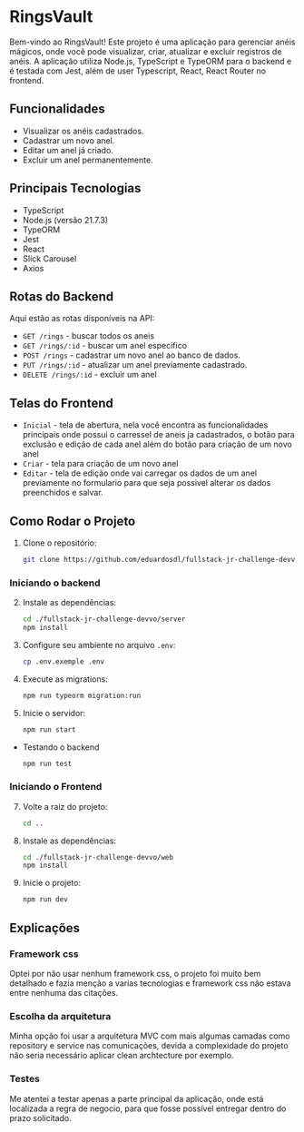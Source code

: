 # RingsVault

Bem-vindo ao RingsVault! Este projeto é uma aplicação para gerenciar anéis mágicos, onde você pode visualizar, criar, atualizar e excluir registros de anéis. A aplicação utiliza Node.js, TypeScript e TypeORM para o backend e é testada com Jest, além de user Typescript, React, React Router no frontend.

## Funcionalidades

- Visualizar os anéis cadastrados.
- Cadastrar um novo anel.
- Editar um anel já criado.
- Excluir um anel permanentemente.

## Principais Tecnologias

- TypeScript
- Node.js (versão 21.7.3)
- TypeORM
- Jest
- React
- Slick Carousel
- Axios

## Rotas do Backend

Aqui estão as rotas disponíveis na API:

- `GET /rings` - buscar todos os aneis
- `GET /rings/:id` - buscar um anel especifico
- `POST /rings` - cadastrar um novo anel ao banco de dados.
- `PUT /rings/:id` - atualizar um anel previamente cadastrado.
- `DELETE /rings/:id` - excluir um anel

## Telas do Frontend
- `Inicial` - tela de abertura, nela você encontra as funcionalidades principais onde possui o carressel de aneis ja cadastrados, o botão para exclusão e edição de cada anel além do botão para criação de um novo anel
- `Criar` - tela para criação de um novo anel
- `Editar` - tela de edição onde vai carregar os dados de um anel previamente no formulario para que seja possivel alterar os dados preenchidos e salvar.


## Como Rodar o Projeto 

1. Clone o repositório:
   ```bash
   git clone https://github.com/eduardosdl/fullstack-jr-challenge-devvo.git
   ```

### Iniciando o backend

2. Instale as dependências:
   ```bash
   cd ./fullstack-jr-challenge-devvo/server
   npm install
   ```

3. Configure seu ambiente no arquivo `.env`:
   ```bash
   cp .env.exemple .env
   ```

4. Execute as migrations:
   ```bash
   npm run typeorm migration:run
   ```

5. Inicie o servidor:
   ```bash
   npm run start
   ```

- Testando o backend
    ```bash
    npm run test
    ```

### Iniciando o Frontend

7. Volte a raiz do projeto:
   ```bash
   cd ..
   ```

7. Instale as dependências:
   ```bash
   cd ./fullstack-jr-challenge-devvo/web
   npm install
   ```

8. Inicie o projeto:
   ```bash
   npm run dev
   ```

## Explicações

### Framework css
Optei por não usar nenhum framework css, o projeto foi muito bem detalhado e fazia menção a varias tecnologias e framework css não estava entre nenhuma das citações.

### Escolha da arquitetura
Minha opção foi usar a arquitetura MVC com mais algumas camadas como repository e service nas comunicações, devida a complexidade do projeto não seria necessário aplicar clean archtecture por exemplo.

### Testes
Me atentei a testar apenas a parte principal da aplicação, onde está localizada a regra de negocio, para que fosse possível entregar dentro do prazo solicitado.